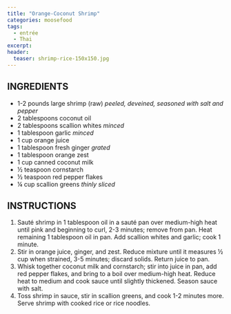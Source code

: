 ```yaml
---
title: "Orange-Coconut Shrimp"
categories: moosefood
tags: 
  - entrée
  - Thai
excerpt:
header:
  teaser: shrimp-rice-150x150.jpg
---
```


## INGREDIENTS
* 1-2 pounds large shrimp (raw) *peeled, deveined, seasoned with salt and pepper*
* 2 tablespoons coconut oil
* 2 tablespoons scallion whites *minced*
* 1 tablespoon garlic *minced*
* 1 cup orange juice
* 1 tablespoon fresh ginger *grated*
* 1 tablespoon orange zest
* 1 cup canned coconut milk
* ½ teaspoon cornstarch
* ½ teaspoon red pepper flakes
* ¼ cup scallion greens *thinly sliced*

## INSTRUCTIONS
1. Sauté shrimp in 1 tablespoon oil in a sauté pan over medium-high heat until pink and beginning to curl, 2-3 minutes; remove from pan. Heat remaining 1 tablespoon oil in pan. Add scallion whites and garlic; cook 1 minute.
2. Stir in orange juice, ginger, and zest. Reduce mixture until it measures ½ cup when strained, 3-5 minutes; discard solids. Return juice to pan.
3. Whisk together coconut milk and cornstarch; stir into juice in pan, add red pepper flakes, and bring to a boil over medium-high heat. Reduce heat to medium and cook sauce until slightly thickened. Season sauce with salt.
4. Toss shrimp in sauce, stir in scallion greens, and cook 1-2 minutes more. Serve shrimp with cooked rice or rice noodles.
